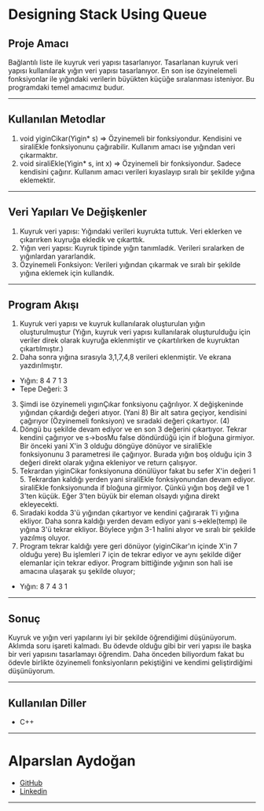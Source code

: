 # Designing Stack Using Queue

## Proje Amacı
Bağlantılı liste ile kuyruk veri yapısı tasarlanıyor. Tasarlanan kuyruk veri yapısı kullanılarak yığın veri yapısı tasarlanıyor. En son ise özyinelemeli fonksiyonlar ile yığındaki verilerin büyükten küçüğe sıralanması isteniyor. Bu programdaki temel amacımız budur.
*** 


## Kullanılan Metodlar
1. void yiginCikar(Yigin* s) => Özyinemeli bir fonksiyondur. Kendisini ve siraliEkle fonksiyonunu çağırabilir. Kullanım amacı ise yığından veri çıkarmaktır. 
2. void siraliEkle(Yigin* s, int x) => Özyinemeli bir fonksiyondur. Sadece kendisini çağırır. Kullanım amacı verileri kıyaslayıp sıralı bir şekilde yığına eklemektir.
***

## Veri Yapıları Ve Değişkenler
1. Kuyruk veri yapısı: Yığındaki verileri kuyrukta tuttuk. Veri eklerken ve çıkarırken kuyruğa ekledik ve çıkarttık.
2. Yığın veri yapısı: Kuyruk tipinde yığın tanımladık. Verileri sıralarken de yığınlardan yararlandık.
3. Özyinemeli Fonksiyon: Verileri yığından çıkarmak ve sıralı bir şekilde yığına eklemek için kullandık.
***

## Program Akışı
1. Kuyruk veri yapısı ve kuyruk kullanılarak oluşturulan yığın oluşturulmuştur (Yığın, kuyruk veri yapısı kullanılarak oluşturulduğu için veriler direk olarak kuyruğa eklenmiştir ve çıkartılırken de kuyruktan çıkartılmıştır.)
2. Daha sonra yığına sırasıyla 3,1,7,4,8 verileri eklenmiştir. Ve ekrana yazdırılmıştır. 
* Yığın: 8   4   7   1   3 
* Tepe Değeri: 3
3. Şimdi ise özyinemeli yıgınÇıkar fonksiyonu çağrılıyor.
X değişkeninde yığından çıkardığı değeri atıyor. (Yani 8)
Bir alt satıra geçiyor, kendisini çağırıyor (Özyinemeli fonksiyon) ve sıradaki değeri çıkartıyor. (4) 
4. Döngü bu şekilde devam ediyor ve en son 3 değerini çıkartıyor. Tekrar kendini çağırıyor ve s->bosMu false döndürdüğü için if bloğuna girmiyor. Bir önceki yani X'in 3 olduğu döngüye dönüyor ve siraliEkle fonksiyonunu 3 parametresi ile çağırıyor. 
Burada yığın boş olduğu için 3 değeri direkt olarak yığına ekleniyor ve return çalışıyor. 
5. Tekrardan yiginCikar fonksiyonuna dönülüyor fakat bu sefer X'in değeri 1 5. Tekrardan kaldığı yerden yani siraliEkle fonksiyonundan devam ediyor. 
siraliEkle fonksiyonunda if bloğuna girmiyor. Çünkü yığın boş değil ve 1 3'ten küçük. Eğer 3'ten büyük bir eleman olsaydı yığına direkt ekleyecekti.
6. Sıradaki kodda 3'ü yığından çıkartıyor ve kendini çağırarak 1'i yığına ekliyor. Daha sonra kaldığı yerden devam ediyor yani s->ekle(temp) ile yığına 3'ü tekrar ekliyor. Böylece yığın 3-1 halini alıyor ve sıralı bir şekilde yazılmış oluyor. 
7. Program tekrar kaldığı yere geri dönüyor (yiginCikar'ın içinde X'in 7 olduğu yere)
Bu işlemleri 7 için de tekrar ediyor ve aynı şekilde diğer elemanlar için tekrar ediyor. 
Program bittiğinde yığının son hali ise amacına ulaşarak şu şekilde oluyor;
* Yığın: 8 7 4 3 1
***
## Sonuç
Kuyruk ve yığın veri yapılarını iyi bir şekilde öğrendiğimi düşünüyorum. Aklımda soru işareti kalmadı.
Bu ödevde olduğu gibi bir veri yapısı ile başka bir veri yapısını tasarlamayı öğrendim.
Daha önceden biliyordum fakat bu ödevle birlikte özyinemeli fonksiyonların pekiştiğini ve kendimi geliştirdiğimi düşünüyorum.
***
## Kullanılan Diller
* C++
***


# Alparslan Aydoğan
- [GitHub](https://github.com/Alparslan524)
- [Linkedin](https://www.linkedin.com/in/alparslan-aydoğan-6038771bb/)
***
